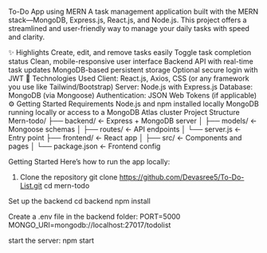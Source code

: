 To-Do App using MERN
A task management application built with the MERN stack—MongoDB, Express.js, React.js, and Node.js. This project offers a streamlined and user-friendly way to manage your daily tasks with speed and clarity.

✨ Highlights
Create, edit, and remove tasks easily
Toggle task completion status
Clean, mobile-responsive user interface
Backend API with real-time task updates
MongoDB-based persistent storage
Optional secure login with JWT
🧰 Technologies Used
Client: React.js, Axios, CSS (or any framework you use like Tailwind/Bootstrap)
Server: Node.js with Express.js
Database: MongoDB (via Mongoose)
Authentication: JSON Web Tokens (if applicable)
⚙️ Getting Started
Requirements
Node.js and npm installed locally
MongoDB running locally or access to a MongoDB Atlas cluster
Project Structure
Mern-todo/ ├── backend/ ← Express + MongoDB server │ ├── models/ ← Mongoose schemas │ ├── routes/ ← API endpoints │ └── server.js ← Entry point ├── frontend/ ← React app │ ├── src/ ← Components and pages │ └── package.json ← Frontend config

Getting Started
Here’s how to run the app locally:

1. Clone the repository
git clone https://github.com/Devasree5/To-Do-List.git
cd mern-todo

Set up the backend
cd backend
npm install


Create a .env file in the backend folder:
PORT=5000
MONGO_URI=mongodb://localhost:27017/todolist

start the server:
npm start
